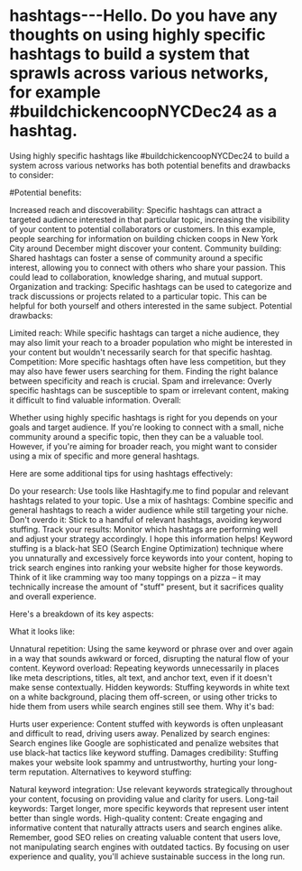 # hashtags---Hello. Do you have any thoughts on using highly specific hashtags to build a system that sprawls across various networks, for example #buildchickencoopNYCDec24 as a hashtag.
Using highly specific hashtags like #buildchickencoopNYCDec24 to build a system across various networks has both potential benefits and drawbacks to consider:

#Potential benefits:

Increased reach and discoverability: Specific hashtags can attract a targeted audience interested in that particular topic, increasing the visibility of your content to potential collaborators or customers. In this example, people searching for information on building chicken coops in New York City around December might discover your content.
Community building: Shared hashtags can foster a sense of community around a specific interest, allowing you to connect with others who share your passion. This could lead to collaboration, knowledge sharing, and mutual support.
Organization and tracking: Specific hashtags can be used to categorize and track discussions or projects related to a particular topic. This can be helpful for both yourself and others interested in the same subject.
Potential drawbacks:

Limited reach: While specific hashtags can target a niche audience, they may also limit your reach to a broader population who might be interested in your content but wouldn't necessarily search for that specific hashtag.
Competition: More specific hashtags often have less competition, but they may also have fewer users searching for them. Finding the right balance between specificity and reach is crucial.
Spam and irrelevance: Overly specific hashtags can be susceptible to spam or irrelevant content, making it difficult to find valuable information.
Overall:

Whether using highly specific hashtags is right for you depends on your goals and target audience. If you're looking to connect with a small, niche community around a specific topic, then they can be a valuable tool. However, if you're aiming for broader reach, you might want to consider using a mix of specific and more general hashtags.

Here are some additional tips for using hashtags effectively:

Do your research: Use tools like Hashtagify.me to find popular and relevant hashtags related to your topic.
Use a mix of hashtags: Combine specific and general hashtags to reach a wider audience while still targeting your niche.
Don't overdo it: Stick to a handful of relevant hashtags, avoiding keyword stuffing.
Track your results: Monitor which hashtags are performing well and adjust your strategy accordingly.
I hope this information helps!
Keyword stuffing is a black-hat SEO (Search Engine Optimization) technique where you unnaturally and excessively force keywords into your content, hoping to trick search engines into ranking your website higher for those keywords. Think of it like cramming way too many toppings on a pizza – it may technically increase the amount of "stuff" present, but it sacrifices quality and overall experience.

Here's a breakdown of its key aspects:

What it looks like:

Unnatural repetition: Using the same keyword or phrase over and over again in a way that sounds awkward or forced, disrupting the natural flow of your content.
Keyword overload: Repeating keywords unnecessarily in places like meta descriptions, titles, alt text, and anchor text, even if it doesn't make sense contextually.
Hidden keywords: Stuffing keywords in white text on a white background, placing them off-screen, or using other tricks to hide them from users while search engines still see them.
Why it's bad:

Hurts user experience: Content stuffed with keywords is often unpleasant and difficult to read, driving users away.
Penalized by search engines: Search engines like Google are sophisticated and penalize websites that use black-hat tactics like keyword stuffing.
Damages credibility: Stuffing makes your website look spammy and untrustworthy, hurting your long-term reputation.
Alternatives to keyword stuffing:

Natural keyword integration: Use relevant keywords strategically throughout your content, focusing on providing value and clarity for users.
Long-tail keywords: Target longer, more specific keywords that represent user intent better than single words.
High-quality content: Create engaging and informative content that naturally attracts users and search engines alike.
Remember, good SEO relies on creating valuable content that users love, not manipulating search engines with outdated tactics. By focusing on user experience and quality, you'll achieve sustainable success in the long run.
